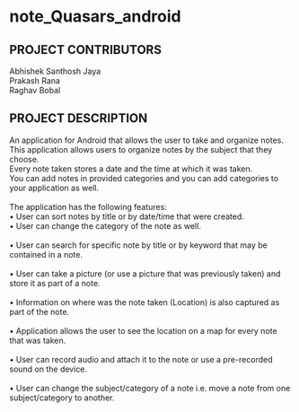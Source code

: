 # note_Quasars_android

## PROJECT CONTRIBUTORS

Abhishek Santhosh Jaya <br>
Prakash Rana <br>
Raghav Bobal <br>

## PROJECT DESCRIPTION
An application for Android that allows the user to take and organize notes. <br>
This application allows users to organize notes by the subject that they choose. <br>
Every note taken stores a date and the time at which it was taken. <br>
You can add notes in provided categories and you can add categories to your application as well. <br>
<br>
The application has the following features:
<br>
• User can sort notes by title or by date/time that were created. 
<br>
• User can change the category of the note as well. <br>
<br>
• User can search for specific note by title or by keyword that may be contained in a note.<br>
<br>
• User can take a picture (or use a picture that was previously taken) and store it as part of a note.<br>
<br>
• Information on where was the note taken (Location) is also captured as part of the note.<br>
<br>
• Application allows the user to see the location on a map for every note that was taken.<br>
<br>
• User can record audio and attach it to the note or use a pre-recorded sound on the device.<br>
<br>
• User can change the subject/category of a note i.e. move a note from one subject/category to another. <br>
